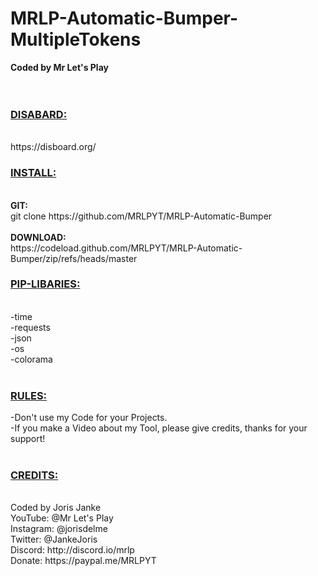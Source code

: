 # MRLP-Automatic-Bumper-MultipleTokens
<!DOCTYPE html>
<body>
    <b>Coded by Mr Let's Play</b><br><br>
    <br>
    <h3><u><b>DISABARD:</b></u></h3><br>
    https://disboard.org/
    <h3><u><b>INSTALL:</b></u></h3><br>
    <b>GIT:</b><br>
    git clone https://github.com/MRLPYT/MRLP-Automatic-Bumper<br><br>
    <b>DOWNLOAD:</b><br>
     https://codeload.github.com/MRLPYT/MRLP-Automatic-Bumper/zip/refs/heads/master
    <h3><u><b>PIP-LIBARIES:</b></u></h3><br>
    -time<br>
    -requests<br>
    -json<br>
    -os<br>
    -colorama<br><br>
    <h3><u><b>RULES:</b></u></h3>
    -Don't use my Code for your Projects.<br>
    -If you make a Video about my Tool, please give credits, thanks for your support!<br>
    <br>
    <h3><u><b>CREDITS:</b></u></h3><br>
    Coded by Joris Janke<br>
    YouTube: @Mr Let's Play<br>
    Instagram: @jorisdelme<br>
    Twitter: @JankeJoris<br>
    Discord: http://discord.io/mrlp<br>
    Donate: https://paypal.me/MRLPYT
<br>
</body>
</html>
